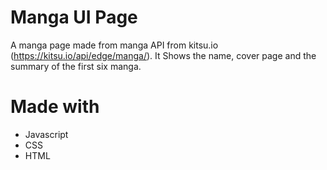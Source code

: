 # Manga UI Page

A manga page made from manga API from kitsu.io (https://kitsu.io/api/edge/manga/). It Shows the name, cover page and the summary of the first six manga.

# Made with

- Javascript
- CSS
- HTML

